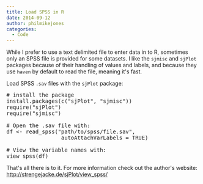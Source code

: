 ```yaml
---
title: Load SPSS in R
date: 2014-09-12
author: philmikejones
categories:
  - Code
---
```


While I prefer to use a text delimited file to enter data in to R, sometimes only an SPSS file is provided for some datasets. I like the `sjmisc` and `sjPlot` packages because of their handling of values and labels, and because they use `haven` by default to read the file, meaning it's fast.

Load SPSS `.sav` files with the `sjPlot` package:

<pre class="brush: r; title: ; notranslate" title=""># install the package
install.packages(c("sjPlot", "sjmisc"))
require("sjPlot")
require("sjmisc")

# Open the .sav file with:
df &lt;- read_spss("path/to/spss/file.sav",
                 autoAttachVarLabels = TRUE)

# View the variable names with:
view_spss(df)
</pre>

That's all there is to it. For more information check out the author's website: http://strengejacke.de/sjPlot/view_spss/